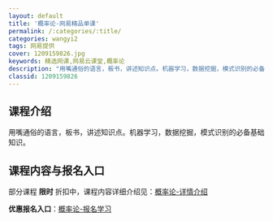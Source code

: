 ```yaml
---
layout: default
title: '概率论-网易精品单课'
permalink: /:categories/:title/
categories: wangyi2
tags: 网易提供
cover: 1209159826.jpg
keywords: 精选网课,网易云课堂,概率论
description: "用嘴通俗的语言，板书，讲述知识点。机器学习，数据挖掘，模式识别的必备基础知识。概率论"
classid: 1209159826
---
```


## 课程介绍

用嘴通俗的语言，板书，讲述知识点。机器学习，数据挖掘，模式识别的必备基础知识。

## 课程内容与报名入口

部分课程 **限时** 折扣中，课程内容详细介绍见：[概率论-详情介绍](https://study.163.com/course/introduction/1209159826.htm?share=1&shareId=1025206652&utm_campaign=share&utm_medium=iphoneShare&utm_source=&utm_u=1025206652)

**优惠报名入口**：[概率论-报名学习](https://study.163.com/course/introduction/1209159826.htm?share=1&shareId=1025206652&utm_campaign=share&utm_medium=iphoneShare&utm_source=&utm_u=1025206652)

